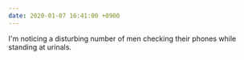 ```yaml
---
date: 2020-01-07 16:41:00 +0900
---
```

I'm noticing a disturbing number of men checking their phones while standing at urinals.
